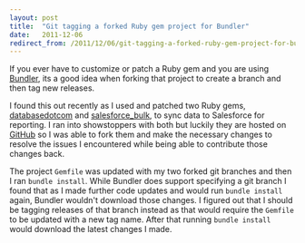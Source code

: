```yaml
---
layout: post
title:  "Git tagging a forked Ruby gem project for Bundler"
date:   2011-12-06
redirect_from: /2011/12/06/git-tagging-a-forked-ruby-gem-project-for-bundler/
---
```


If you ever have to customize or patch a Ruby gem and you are using [Bundler](http://gembundler.com/), its a good idea when forking that project to create a branch and then tag new releases.

I found this out recently as I used and patched two Ruby gems, [databasedotcom](https://github.com/javierjulio/databasedotcom) and [salesforce_bulk](https://github.com/javierjulio/salesforce_bulk), to sync data to Salesforce for reporting. I ran into showstoppers with both but luckily they are hosted on [GitHub](https://github.com/) so I was able to fork them and make the necessary changes to resolve the issues I encountered while being able to contribute those changes back.

The project `Gemfile` was updated with my two forked git branches and then I ran `bundle install`. While Bundler does support specifying a git branch I found that as I made further code updates and would run `bundle install` again, Bundler wouldn't download those changes. I figured out that I should be tagging releases of that branch instead as that would require the `Gemfile` to be updated with a new tag name. After that running `bundle install` would download the latest changes I made.
